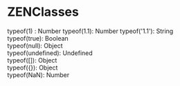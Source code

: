 # ZENClasses
typeof(1) :        Number
typeof(1.1):       Number
typeof('1.1'):     String      
typeof(true):      Boolean       
typeof(null):      Object      
typeof(undefined): Undefined       
typeof([]):        Object        
typeof({}):        Object        
typeof(NaN):       Number        
